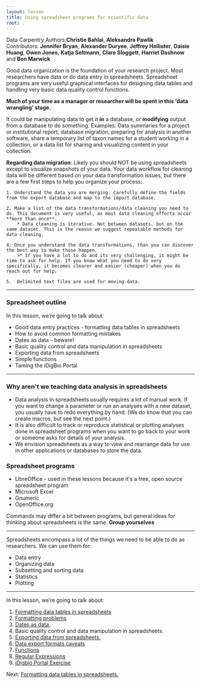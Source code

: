 ```yaml
---
layout: lesson
title: Using spreadsheet programs for scientific data
root: .
---
```


Data Carpentry Authors:**Christie Bahlai**, **Aleksandra Pawlik**<br>
Contributors: **Jennifer Bryan**, **Alexander Duryee**, **Jeffrey Hollister**, **Daisie Huang**, **Owen Jones**, **Katja Seltmann**, **Clare Sloggett**, **Harriet Dashnow** and **Ben Marwick**

Good data organization is the foundation of your research project. Most researchers
have data or do data entry in spreadsheets. Spreadsheet programs are very useful graphical interfaces for designing data tables and handling very basic data quality control functions. 

**Much of your time as a manager or researcher will be spent in this 'data wrangling' stage.**

It could be manipulating data to get it **in** a database, or **modifying** output from a database to do something. Examples: Data summaries for a project or institutional report, database migration, preparing for analysis in another software, share a temporary list of taxon names for a student working in a collection, or a data list for sharing and visualizing content in your collection. 

**Regarding data migration**: Likely you should NOT be using spreadsheets except to visualize snapshots of your data. Your data workflow for cleaning data will be different based on your data transformation issues, but there are a few first steps to help you organize your process:

	1. Understand the data you are merging. Carefully define the fields from the export database and map to the import database.
	
	2. Make a list of the data transformations/data cleaning you need to do. This document is very useful, as most data cleaning efforts occur **more than once**.
		* Data cleaning is iterative. Not between datasets, but on the same dataset. This is the reason we suggest repeatable methods for data cleaning.
	
	4. Once you understand the data transformations, than you can discover the best way to make those happen.
		>* If you have a lot to do and its very challenging, it might be time to ask for help. If you know what you need to do very specifically, it becomes clearer and easier (cheaper) when you do reach out for help.
		
	5.  Delimited text files are used for moving data. 

---

### Spreadsheet outline

In this lesson, we’re going to talk about:

- Good data entry practices - formatting data tables in spreadsheets
- How to avoid common formatting mistakes
- Dates as data - beware!
- Basic quality control and data manipulation in spreadsheets
- Exporting data from spreadsheets
- Simple functions
- Taming the iDigBio Portal

---

### Why aren't we teaching data analysis in spreadsheets

- Data analysis in spreadsheets usually requires a lot of manual work. If you want to change a parameter or run an analyses with a new dataset, you usually have to redo everything by hand. (We do know that you can create macros, but see the next point.)
- It is also difficult to track or reproduce statistical or plotting analyses 
done in spreadsheet programs when you want to go back to your work or someone asks 
for details of your analysis.
- We envision spreadsheets as a way to view and rearrange data for use in other applications or databases to store the data.

### Spreadsheet programs

- LibreOffice - used in these lessons because it's a free, open source
spreadsheet program
- Microsoft Excel
- Gnumeric
- OpenOffice.org

Commands may differ a bit between programs, but general ideas
for thinking about spreadsheets is the same. **Group yourselves**

---

Spreadsheets encompass a lot of the things we need
to be able to do as researchers. We can use them for:

- Data entry
- Organizing data
- Subsetting and sorting data
- Statistics
- Plotting

---

In this lesson, we’re going to talk about:

1. [Formatting data tables in spreadsheets](01-format-data.html)
2. [Formatting problems](02-common-mistakes.html)
3. [Dates as data.](03-dates-as-data.html)
4. Basic quality control and data manipulation in spreadsheets.
5. [Exporting data from spreadsheets.](05-exporting-data.html)
6. [Data export formats caveats](06-data-formats-caveats.html)
8. [Functions](07-functions.html)
9. [Regular Expressions](08-regular-expressions.html)
10. [iDigbio Portal Exercise](09-iDigBio-portal.html)

Next: [Formatting data tables in spreadsheets.](01-format-data.html)
